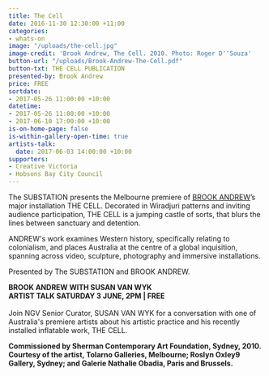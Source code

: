 ```yaml
---
title: The Cell
date: 2016-11-30 12:30:00 +11:00
categories:
- whats-on
image: "/uploads/the-cell.jpg"
image-credit: 'Brook Andrew, The Cell. 2010. Photo: Roger D''Souza'
button-url: "/uploads/Brook-Andrew-The-Cell.pdf"
button-txt: THE CELL PUBLICATION
presented-by: Brook Andrew
price: FREE
sortdate:
- 2017-05-26 11:00:00 +10:00
datetime:
- 2017-05-26 11:00:00 +10:00
- 2017-06-10 17:00:00 +10:00
is-on-home-page: false
is-within-gallery-open-time: true
artists-talk:
  date: 2017-06-03 14:00:00 +10:00
supporters:
- Creative Victoria
- Hobsons Bay City Council
---
```


The SUBSTATION presents the Melbourne premiere of [BROOK ANDREW](http://www.brookandrew.com)’s major installation THE CELL. Decorated in Wiradjuri patterns and inviting audience participation, THE CELL is a jumping castle of sorts, that blurs the lines between sanctuary and detention. 

ANDREW's work examines Western history, specifically relating to colonialism, and places Australia at the centre of a global inquisition, spanning across video, sculpture, photography and immersive installations.

Presented by The SUBSTATION and BROOK ANDREW.

**BROOK ANDREW WITH SUSAN VAN WYK** <BR>
**ARTIST TALK SATURDAY 3 JUNE, 2PM | FREE** <BR>
<BR>
Join NGV Senior Curator, SUSAN VAN WYK for a conversation with one of Australia's premiere artists about his artistic practice and his recently installed inflatable work, THE CELL. 

**Commissioned by Sherman Contemporary Art Foundation, Sydney, 2010.**<br>
**Courtesy of the artist, Tolarno Galleries, Melbourne; Roslyn Oxley9 Gallery, Sydney; and Galerie Nathalie Obadia, Paris and Brussels.**
